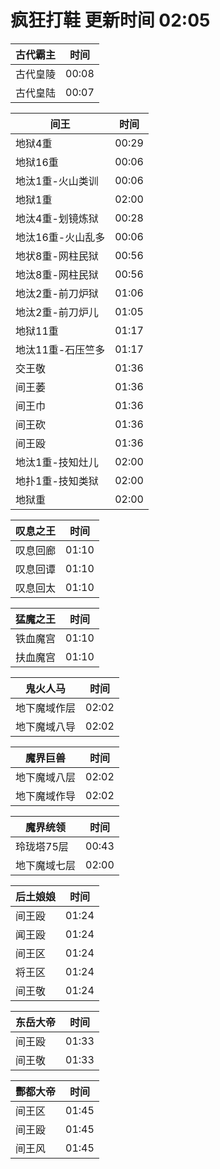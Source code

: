 # 疯狂打鞋 更新时间 02:05

| 古代霸主   | 时间    |
|--------|-------|
| 古代皇陵 | 00:08 |
| 古代皇陆 | 00:07 |

| 间王   | 时间    |
|--------|-------|
| 地狱4重 | 00:29 |
| 地狱16重 | 00:06 |
| 地汰1重-火山类训 | 00:06 |
| 地狱1重 | 02:00 |
| 地汰4重-划镜炼狱 | 00:28 |
| 地汰16重-火山乱多 | 00:06 |
| 地状8重-网柱民狱 | 00:56 |
| 地汰8重-网柱民狱 | 00:56 |
| 地汰2重-前刀炉狱 | 01:06 |
| 地汰2重-前刀炉儿 | 01:05 |
| 地狱11重 | 01:17 |
| 地汰11重-石压竺多 | 01:17 |
| 交王敬 | 01:36 |
| 间王萎 | 01:36 |
| 间王巾 | 01:36 |
| 间王砍 | 01:36 |
| 间王殴 | 01:36 |
| 地汰1重-技知灶儿 | 02:00 |
| 地扑1重-技知类狱 | 02:00 |
| 地狱重 | 02:00 |

| 叹息之王   | 时间    |
|--------|-------|
| 叹息回廊 | 01:10 |
| 叹息回谭 | 01:10 |
| 叹息回太 | 01:10 |

| 猛魔之王   | 时间    |
|--------|-------|
| 铁血魔宫 | 01:10 |
| 扶血魔宫 | 01:10 |

| 鬼火人马   | 时间    |
|--------|-------|
| 地下魔域作层 | 02:02 |
| 地下魔域八导 | 02:02 |

| 魔界巨兽   | 时间    |
|--------|-------|
| 地下魔域八层 | 02:02 |
| 地下魔域作导 | 02:02 |

| 魔界统领   | 时间    |
|--------|-------|
| 玲珑塔75层 | 00:43 |
| 地下魔域七层 | 02:00 |

| 后土娘娘   | 时间    |
|--------|-------|
| 间王殴 | 01:24 |
| 闻王殴 | 01:24 |
| 间王区 | 01:24 |
| 将王区 | 01:24 |
| 间王敬 | 01:24 |

| 东岳大帝   | 时间    |
|--------|-------|
| 间王殴 | 01:33 |
| 间王敬 | 01:33 |

| 酆都大帝   | 时间    |
|--------|-------|
| 间王区 | 01:45 |
| 间王殴 | 01:45 |
| 间王风 | 01:45 |